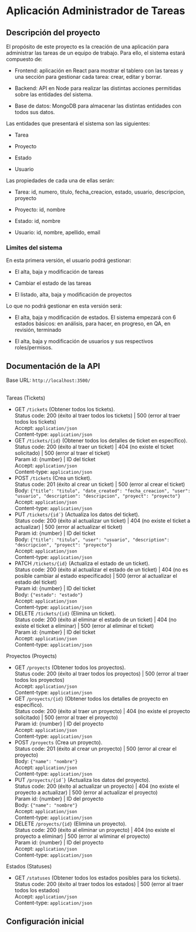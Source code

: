 
# Aplicación Administrador de Tareas

## Descripción del proyecto

El propósito de este proyecto es la creación de una aplicación para administrar las tareas de un equipo de trabajo. 
Para ello, el sistema estará compuesto de:

-   Frontend: aplicación en React para mostrar el tablero con las tareas y una sección para gestionar cada tarea: crear, editar y borrar.
    
-   Backend: API en Node para realizar las distintas acciones permitidas sobre las entidades del sistema.
    
-   Base de datos: MongoDB para almacenar las distintas entidades con todos sus datos.

Las entidades que presentará el sistema son las siguientes:

-   Tarea
    
-   Proyecto
    
-   Estado
    
-   Usuario
    
Las propiedades de cada una de ellas serán:

-   Tarea: id, numero, titulo, fecha_creacion, estado, usuario, descripcion, proyecto
    
-   Proyecto: id, nombre
    
-   Estado: id, nombre
    
-   Usuario: id, nombre, apellido, email

### Limites del sistema

  En esta primera versión, el usuario podrá gestionar:

-   El alta, baja y modificación de tareas
    
-   Cambiar el estado de las tareas
    
-   El listado, alta, baja y modificación de proyectos
    

Lo que no podrá gestionar en esta versión será:

-   El alta, baja y modificación de estados. El sistema empezará con 6 estados básicos: en análisis, para hacer, en progreso, en QA, en revisión, terminado
    
-   El alta, baja y modificación de usuarios y sus respectivos roles/permisos.

## Documentación de la API

Base URL: `http://localhost:3500/` <br /><br />

Tareas (Tickets) <br />
- GET `/tickets` (Obtener todos los tickets).<br />
Status code: 200 (éxito al traer todos los tickets) | 500 (error al traer todos los tickets) <br />
Accept: `application/json` <br />
Content-type: `application/json`
- GET `/tickets/{id}` (Obtener todos los detalles de ticket en específico).<br />
Status code: 200 (éxito al traer un ticket) | 404 (no existe el ticket solicitado) | 500 (error al traer el ticket) <br />
Param id: {number} | ID del ticket <br />
Accept: `application/json` <br />
Content-type: `application/json`
- POST `/tickets` (Crea un ticket).<br />
Status code: 201 (éxito al crear un ticket) | 500 (error al crear el ticket) <br />
Body: `{"title": "titulo", "date_created": "fecha_creacion", "user": "usuario", "description": "descripcion", "proyect": "proyecto"}` <br />
Accept: `application/json` <br />
Content-type: `application/json`
- PUT `/tickets/{id´}` (Actualiza los datos del ticket).<br />
Status code: 200 (éxito al actualizar un ticket) | 404 (no existe el ticket a actualizar) | 500 (error al actualizar el ticket) <br />
Param id: {number} | ID del ticket <br />
Body: `{"title": "titulo", "user": "usuario", "description": "descripcion", "proyect": "proyecto"}` <br />
Accept: `application/json` <br />
Content-type: `application/json`
- PATCH `/tickets/{id}` (Actualiza el estado de un ticket).<br />
Status code: 200 (éxito al actualizar el estado de un ticket) | 404 (no es posible cambiar al estado especificado) | 500 (error al actualizar el estado del ticket) <br />
Param id: {number} | ID del ticket <br />
Body: `{"estado": "estado"}` <br />
Accept: `application/json` <br />
Content-type: `application/json`
- DELETE `/tickets/{id}` (Elimina un ticket).<br />
Status code: 200 (éxito al eliminar el estado de un ticket) | 404 (no existe el ticket a eliminar) | 500 (error al eliminar el ticket) <br />
Param id: {number} | ID del ticket <br />
Accept: `application/json` <br />
Content-type: `application/json`

Proyectos (Proyects) <br />
- GET `/proyects` (Obtener todos los proyectos).<br />
Status code: 200 (éxito al traer todos los proyectos) | 500 (error al traer todos los proyectos) <br />
Accept: `application/json` <br />
Content-type: `application/json`
- GET `/proyects/{id}` (Obtener todos los detalles de proyecto en específico).<br />
Status code: 200 (éxito al traer un proyecto) | 404 (no existe el proyecto solicitado) | 500 (error al traer el proyecto) <br />
Param id: {number} | ID del proyecto <br />
Accept: `application/json` <br />
Content-type: `application/json`
- POST `/proyects` (Crea un proyecto).<br />
Status code: 201 (éxito al crear un proyecto) | 500 (error al crear el proyecto) <br />
Body: `{"name": "nombre"}` <br />
Accept: `application/json` <br />
Content-type: `application/json`
- PUT `/proyects/{id´}` (Actualiza los datos del proyecto).<br />
Status code: 200 (éxito al actualizar un proyecto) | 404 (no existe el proyecto a actualizar) | 500 (error al actualizar el proyecto) <br />
Param id: {number} | ID del proyecto <br />
Body: `{"name": "nombre"}` <br />
Accept: `application/json` <br />
Content-type: `application/json`
- DELETE `/proyects/{id}` (Elimina un proyecto).<br />
Status code: 200 (éxito al eliminar un proyecto) | 404 (no existe el proyecto a eliminar) | 500 (error al wliminar el proyecto) <br />
Param id: {number} | ID del proyecto <br />
Accept: `application/json` <br />
Content-type: `application/json`

Estados (Statuses) <br />
- GET `/statuses` (Obtener todos los estados posibles para los tickets).<br />
Status code: 200 (éxito al traer todos los estados) | 500 (error al traer todos los estados) <br />
Accept: `application/json` <br />
Content-type: `application/json`

## Configuración inicial
